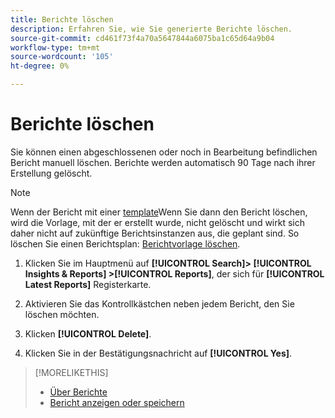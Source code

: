 ```yaml
---
title: Berichte löschen
description: Erfahren Sie, wie Sie generierte Berichte löschen.
source-git-commit: cd461f73f4a70a5647844a6075ba1c65d64a9b04
workflow-type: tm+mt
source-wordcount: '105'
ht-degree: 0%

---
```


# Berichte löschen

Sie können einen abgeschlossenen oder noch in Bearbeitung befindlichen Bericht manuell löschen. Berichte werden automatisch 90 Tage nach ihrer Erstellung gelöscht.

>[!NOTE]
>
>Wenn der Bericht mit einer [template](/help/search-social-commerce/reports/automation/templates/template-about.md)Wenn Sie dann den Bericht löschen, wird die Vorlage, mit der er erstellt wurde, nicht gelöscht und wirkt sich daher nicht auf zukünftige Berichtsinstanzen aus, die geplant sind. So löschen Sie einen Berichtsplan: [Berichtvorlage löschen](/help/search-social-commerce/reports/automation/templates/template-delete.md).

1. Klicken Sie im Hauptmenü auf **[!UICONTROL Search]> [!UICONTROL Insights & Reports] >[!UICONTROL Reports]**, der sich für **[!UICONTROL Latest Reports]** Registerkarte.

1. Aktivieren Sie das Kontrollkästchen neben jedem Bericht, den Sie löschen möchten.

1. Klicken **[!UICONTROL Delete]**.

1. Klicken Sie in der Bestätigungsnachricht auf **[!UICONTROL Yes]**.

>[!MORELIKETHIS]
>
>* [Über Berichte](/help/search-social-commerce/reports/report-about.md)
>* [Bericht anzeigen oder speichern](/help/search-social-commerce/reports/management/report-view-save.md)

